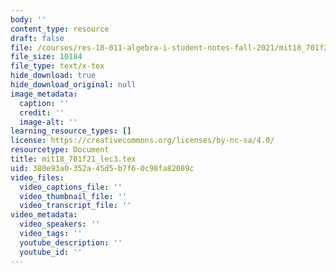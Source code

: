 ```yaml
---
body: ''
content_type: resource
draft: false
file: /courses/res-18-011-algebra-i-student-notes-fall-2021/mit18_701f21_lec3.tex
file_size: 10184
file_type: text/x-tex
hide_download: true
hide_download_original: null
image_metadata:
  caption: ''
  credit: ''
  image-alt: ''
learning_resource_types: []
license: https://creativecommons.org/licenses/by-nc-sa/4.0/
resourcetype: Document
title: mit18_701f21_lec3.tex
uid: 380e93a0-352a-45d5-b7f6-0c98fa82089c
video_files:
  video_captions_file: ''
  video_thumbnail_file: ''
  video_transcript_file: ''
video_metadata:
  video_speakers: ''
  video_tags: ''
  youtube_description: ''
  youtube_id: ''
---
```

